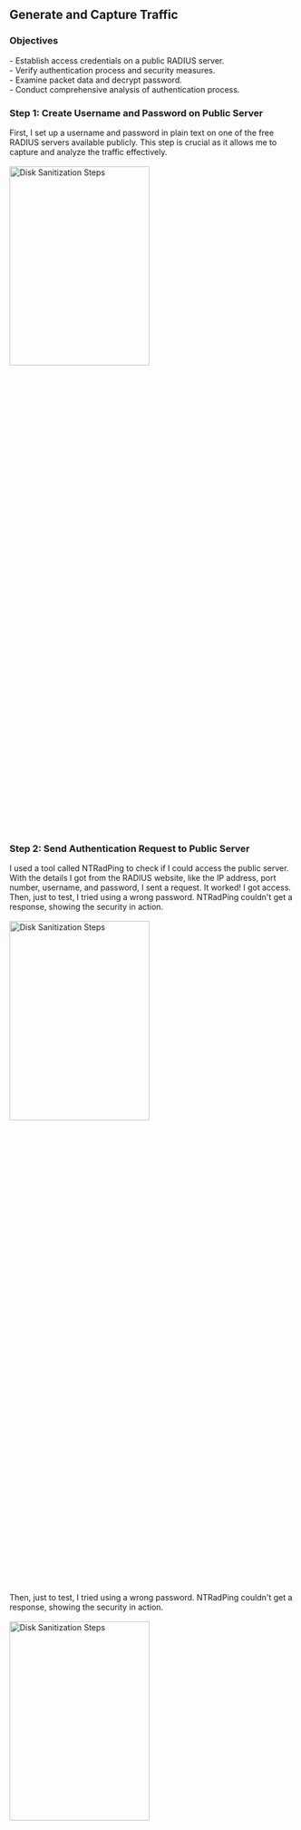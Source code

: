 <h2>Generate and Capture Traffic</h2>

<h3>Objectives</h3>
- Establish access credentials on a public RADIUS server.
<br />
- Verify authentication process and security measures.
<br />
- Examine packet data and decrypt password.
<br />
- Conduct comprehensive analysis of authentication process.

<h3>Step 1: Create Username and Password on Public Server</h3>
First, I set up a username and password in plain text on one of the free RADIUS servers available publicly. This step is crucial as it allows me to capture and analyze the traffic effectively. 
<br />
<br />
<img src="https://github.com/Yagoobz/GenerateAndCaptureTraffic/assets/145611184/4ab263ae-caf6-4d3f-89ba-02dc8a59b0e9" height="30%" width="70%" alt="Disk Sanitization Steps"/>

<h3>Step 2: Send Authentication Request to Public Server</h3>
I used a tool called NTRadPing to check if I could access the public server. With the details I got from the RADIUS website, like the IP address, port number, username, and password, I sent a request. It worked! I got access. Then, just to test, I tried using a wrong password. NTRadPing couldn't get a response, showing the security in action.
<br />
<br />
<img src="https://github.com/Yagoobz/WindowsDefenderFirewall/assets/145611184/87b92962-7af3-437d-b223-ee207ec87040" height="30%" width="70%" alt="Disk Sanitization Steps"/>

Then, just to test, I tried using a wrong password. NTRadPing couldn't get a response, showing the security in action.
<br />
<br />
<img src="https://github.com/Yagoobz/WindowsDefenderFirewall/assets/145611184/60495eb8-4e0b-46a3-8137-21e19f44f658" height="30%" width="70%" alt="Disk Sanitization Steps"/>

<h3>Step 3: Investigate Packet and Decrypt Password </h3>
When dealing with RADIUS, it's important to note that it doesn't encrypt all traffic. Upon examining the initial request, we can observe the username I transmitted to the server. However, it's worth mentioning that the password remains concealed, ensuring a level of security.
<br />
<br />
<img src="https://github.com/Yagoobz/WindowsDefenderFirewall/assets/145611184/68e07d7a-dd9d-4e81-98d8-18f5eee70a59" height="30%" width="70%" alt="Disk Sanitization Steps"/>

To decrypt the password, I navigated to the Protocols tab within the Preferences section of Wireshark and selected RADIUS. Utilizing the shared "secret" password provided by the NTRadPing application, I entered it into the designated field. Boom! The decrypted password appeared in clear-text, allowing for further analysis.
<br />
<br />
<img src="https://github.com/Yagoobz/WindowsDefenderFirewall/assets/145611184/eacbe87d-6836-4069-ac87-8f6b27e8fa6c" height="30%" width="70%" alt="Disk Sanitization Steps"/>
<br />
<br />
<img src="https://github.com/Yagoobz/WindowsDefenderFirewall/assets/145611184/17f7c351-7279-4821-9384-bf7520bc856c" height="30%" width="70%" alt="Disk Sanitization Steps"/>

Alongside the false password, the decrypted credentials were revealed, facilitating a comprehensive analysis of the authentication process.
<br />
<br />
<img src="https://github.com/Yagoobz/WindowsDefenderFirewall/assets/145611184/a15f1a98-9b2b-47f8-935a-d57ef26be834" height="30%" width="70%" alt="Disk Sanitization Steps"/>
